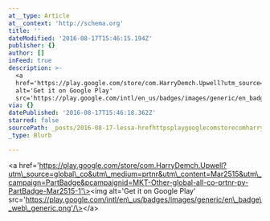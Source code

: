 ```yaml
---
at__type: Article
at__context: 'http://schema.org'
title: ''
dateModified: '2016-08-17T15:46:15.194Z'
publisher: {}
author: []
inFeed: true
description: >-
  <a
  href='https://play.google.com/store/com.HarryDemch.Upwell?utm_source=global_co&utm_medium=prtnr&utm_content=Mar2515&utm_campaign=PartBadge&pcampaignid=MKT-Other-global-all-co-prtnr-py-PartBadge-Mar2515-1'><img
  alt='Get it on Google Play'
  src='https://play.google.com/intl/en_us/badges/images/generic/en_badge_web_generic.png'/></a>
via: {}
datePublished: '2016-08-17T15:46:18.362Z'
starred: false
sourcePath: _posts/2016-08-17-lessa-hrefhttpsplaygooglecomstorecomharrydemchupwell.md
_type: Blurb

---
```

<a href='https://play.google.com/store/com.HarryDemch.Upwell?utm\_source=global\_co&utm\_medium=prtnr&utm\_content=Mar2515&utm\_campaign=PartBadge&pcampaignid=MKT-Other-global-all-co-prtnr-py-PartBadge-Mar2515-1'\><img alt='Get it on Google Play' src='https://play.google.com/intl/en\_us/badges/images/generic/en\_badge\_web\_generic.png'/\></a\>